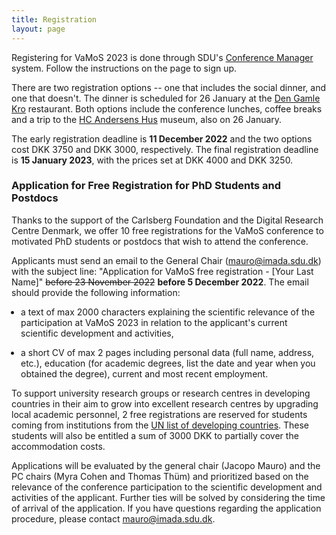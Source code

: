```yaml
---
title: Registration
layout: page
---
```


<style>ul { padding-left: 15px; }</style>

Registering for VaMoS 2023 is done through SDU's [Conference
Manager](https://www.conferencemanager.dk/vamos23/signup) system. Follow the
instructions on the page to sign up.

There are two registration options -- one that includes the social dinner, and
one that doesn't. The dinner is scheduled for 26 January at the [Den Gamle
Kro](https://dengamlekro.dk/) restaurant. Both options include the conference
lunches, coffee breaks and a trip to the [HC Andersens
Hus](https://hcandersenshus.dk/en/) museum, also on 26 January.

The early registration deadline is **11 December 2022** and the two options cost
DKK 3750 and DKK 3000, respectively. The final registration deadline is **15
January 2023**, with the prices set at DKK 4000 and DKK 3250.

### Application for Free Registration for PhD Students and Postdocs

Thanks to the support of the Carlsberg Foundation and the Digital Research
Centre Denmark, we offer 10 free registrations for the VaMoS conference to
motivated PhD students or postdocs that wish to attend the conference.

Applicants must send an email to the General Chair
([mauro@imada.sdu.dk](mailto:mauro@imada.sdu.dk)) with the subject line:
"Application for VaMoS free registration - [Your Last Name]" ~~before 23
November 2022~~ **before 5 December 2022**. The email should provide the
following information:

- a text of max 2000 characters explaining the scientific relevance of the
  participation at VaMoS 2023 in relation to the applicant's current scientific
  development and activities,

- a short CV of max 2 pages including personal data (full name, address, etc.),
  education (for academic degrees, list the date and year when you obtained the
  degree), current and most recent employment.

To support university research groups or research centres in developing
countries in their aim to grow into excellent research centres by upgrading
local academic personnel, 2 free registrations are reserved for students coming
from institutions from the [UN list of developing
countries](https://www.un.org/development/desa/dpad/least-developed-country-category/ldcs-at-a-glance.html).
These students will also be entitled a sum of 3000 DKK to partially cover the
accommodation costs.

Applications will be evaluated by the general chair (Jacopo Mauro) and the PC
chairs (Myra Cohen and Thomas Thüm) and prioritized based on the relevance of
the conference participation to the scientific development and activities of the
applicant. Further ties will be solved by considering the time of arrival of the
application. If you have questions regarding the application procedure, please
contact [mauro@imada.sdu.dk](mailto:mauro@imada.sdu.dk).
